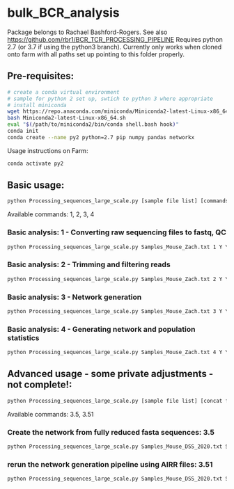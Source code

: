 # bulk_BCR_analysis
Package belongs to Rachael Bashford-Rogers. See also https://github.com/rbr1/BCR_TCR_PROCESSING_PIPELINE
Requires python 2.7 (or 3.7 if using the python3 branch). Currently only works when cloned onto farm with all paths set up pointing to this folder properly.

## Pre-requisites:
```bash
# create a conda virtual environment
# sample for python 2 set up, swtich to python 3 where appropriate
# install miniconda
wget https://repo.anaconda.com/miniconda/Miniconda2-latest-Linux-x86_64.sh
bash Miniconda2-latest-Linux-x86_64.sh
eval "$(/path/to/miniconda2/bin/conda shell.bash hook)"
conda init
conda create --name py2 python=2.7 pip numpy pandas networkx
```

Usage instructions on Farm:
```bash
conda activate py2
```
## Basic usage:
```bash
python Processing_sequences_large_scale.py [sample file list] [commands (comma separated list)] [bsub command: Y/N] [print commands: Y/N] [run commands: Y/N]
```
Available commands: 1, 2, 3, 4

### Basic analysis: 1 - Converting raw sequencing files to fastq, QC
```bash
python Processing_sequences_large_scale.py Samples_Mouse_Zach.txt 1 Y Y Y
```

### Basic analysis: 2 - Trimming and filtering reads
```bash
python Processing_sequences_large_scale.py Samples_Mouse_Zach.txt 2 Y Y Y
```
### Basic analysis: 3 - Network generation
```bash
python Processing_sequences_large_scale.py Samples_Mouse_Zach.txt 3 Y Y Y
```
### Basic analysis: 4 - Generating network and population statistics
```bash
python Processing_sequences_large_scale.py Samples_Mouse_Zach.txt 4 Y Y Y
```

## Advanced usage - some private adjustments - not complete!:
```bash
python Processing_sequences_large_scale.py [sample file list] [concat file list] [commands (comma separated list)] [bsub command: Y/N] [print commands: Y/N] [run commands: Y/N]
```
Available commands: 3.5, 3.51
### Create the network from fully reduced fasta sequences: 3.5
```bash
python Processing_sequences_large_scale.py Samples_Mouse_DSS_2020.txt Samples_Mouse_DSS_2020_combined.txt 3.5 Y Y Y
```
### rerun the network generation pipeline using AIRR files: 3.51
```bash
python Processing_sequences_large_scale.py Samples_Mouse_DSS_2020.txt Samples_Mouse_DSS_2020_combined.txt 3.51 Y Y Y
```